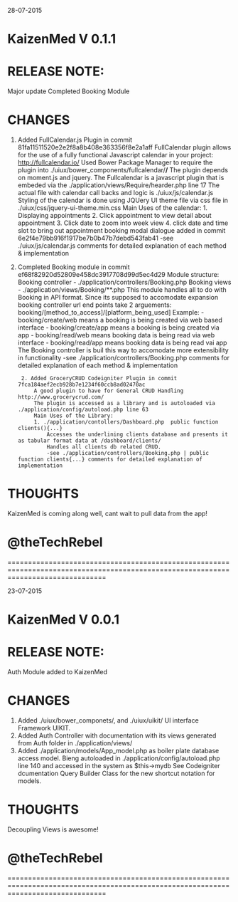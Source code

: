 28-07-2015

KaizenMed V 0.1.1
=

RELEASE NOTE:
=
Major update
Completed Booking Module



CHANGES
=
1. Added FullCalendar.js Plugin in commit 81fa11511520e2e2f8a8b408e363356f8e2a1aff
		FullCalendar plugin allows for the use of a fully functional Javascript calendar in your project: http://fullcalendar.io/
		Used Bower Package Manager to require the plugin into ./uiux/bower_components/fullcalendar/**/**
		The plugin depends on moment.js and jquery.
		The Fullcalendar is a javascript plugin that is embeded via the ./application/views/Require/hearder.php line 17
		The actual file with calendar call backs and logic is ./uiux/js/calendar.js
		Styling of the calendar is done using JQUery UI theme file via css file in ./uiux/css/jquery-ui-theme.min.css
		Main Uses of the calendar:
		1. Displaying appointments
		2. Click appointment to view detail about appointment
		3. Click date to zoom into week view
		4. click date and time slot to bring out appointment booking modal dialogue added in commit 6e2f4e79bb916f1917be7b0b47b7debd543fab41
		-see ./uiux/js/calendar.js comments for detailed explanation of each method & implementation

2. Completed Booking module in commit ef68f82920d52809e458dc3917708d99d5ec4d29
		Module structure:
		Booking controller - ./application/controllers/Booking.php
		Booking views 					- ./application/views/Booking/**.php
		This module handles all to do with Booking in API format.
		Since its supposed to accomodate expansion booking controller url end points take 2 arguements:
		booking/[method_to_access]/[platform_being_used] 
		Example:
		- booking/create/web means a booking is being created via web based interface
		- booking/create/app means a booking is being created via app 
		- booking/read/web means booking data is being read via web interface
		- booking/read/app means booking data is being read vai app
		The Booking controller is buil this way to accomodate more extensibility in functionality 
		-see ./application/controllers/Booking.php comments for detailed explanation of each method & implementation

		2. Added GroceryCRUD Codeigniter Plugin in commit 7fca184aef2ecb928b7e1234f60ccb8ad02470ac
			A good plugin to have for General CRUD Handling http://www.grocerycrud.com/
			The plugin is accessed as a library and is autoloaded via ./application/config/autoload.php line 63
			Main Uses of the Library:
			1. ./application/contollers/Dashboard.php  public function clients(){...}
				Accesses the underlining clients database and presents it as tabular format data at /dashboard/clients/
				Handles all clients db related CRUD.
				-see ./application/controllers/Booking.php | public function clients{...} comments for detailed explanation of implementation

THOUGHTS
=
KaizenMed is coming along well, cant wait to pull data from the app!

@theTechRebel
=
====================================================================================================================================


23-07-2015

KaizenMed V 0.0.1
=

RELEASE NOTE:
=
Auth Module added to KaizenMed



CHANGES
=

1. Added ./uiux/bower_componets/, and ./uiux/uikit/ UI interface Framework UIKIT.
2. Added Auth Controller with documentation with its views generated from Auth folder in ./application/views/
3. Added ./application/models/App_model.php as boiler plate database access model.
			Bieng autoloaded in ./application/config/autoload.php line 140 and accessed in the system as $this->mydb
			See Codeigniter dcumentation Query Builder Class for the new shortcut notation for models.

THOUGHTS
=

Decoupling Views is awesome!

@theTechRebel
=
====================================================================================================================================

